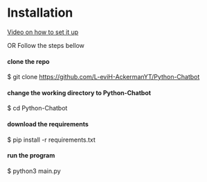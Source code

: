 # Installation 
[Video on how to set it up](https://youtu.be/owgf1KmZaPI)


OR Follow the steps bellow



#### clone the repo  
$ git clone https://github.com/L-eviH-AckermanYT/Python-Chatbot

#### change the working directory to Python-Chatbot  
$ cd Python-Chatbot

#### download the requirements  
$ pip install -r requirements.txt

#### run the program
$ python3 main.py
